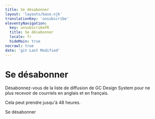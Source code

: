 ```yaml
---
title: Se désabonner
layout: 'layouts/base.njk'
translationKey: 'unsubscribe'
eleventyNavigation:
  key: unsubscribeFR
  title: Se désabonner
  locale: fr
  hideMain: true
nocrawl: true
date: 'git Last Modified'
---
```


# Se désabonner

Désabonnez-vous de la liste de diffusion de GC Design System pour ne plus recevoir de courriels en anglais et en français.

Cela peut prendre jusqu'à 48 heures.

<form class="my-600 unsubscribe-form" name="unsubscribeFR" method="post" action="/api/submission">
  <input type="hidden" name="form-name" value="unsubscribeFR" />
  <input name="honeypot" type="text" aria-label="bot" hidden/>
  <input type="hidden" name="unsubscribe" value="true" />

  <gcds-input type="email" name="email" input-id="email" label="Adresse courriel" hint="Saisissez l'adresse courriel que vous souhaitez supprimer de la liste de diffusion." autocomplete="email" required></gcds-input>

  <gcds-button button-role="primary" type="submit">
    Se désabonner
  </gcds-button>
</form>